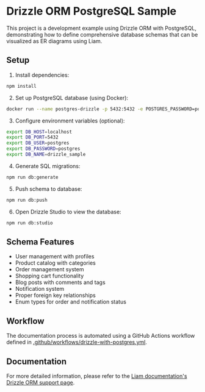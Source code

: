 # Drizzle ORM PostgreSQL Sample

This project is a development example using Drizzle ORM with PostgreSQL, demonstrating how to define comprehensive database schemas that can be visualized as ER diagrams using Liam.

## Setup

1. Install dependencies:
```bash
npm install
```

2. Set up PostgreSQL database (using Docker):
```bash
docker run --name postgres-drizzle -p 5432:5432 -e POSTGRES_PASSWORD=postgres -e POSTGRES_DB=drizzle_sample -d postgres:16
```

3. Configure environment variables (optional):
```bash
export DB_HOST=localhost
export DB_PORT=5432
export DB_USER=postgres
export DB_PASSWORD=postgres
export DB_NAME=drizzle_sample
```

4. Generate SQL migrations:
```bash
npm run db:generate
```

5. Push schema to database:
```bash
npm run db:push
```

6. Open Drizzle Studio to view the database:
```bash
npm run db:studio
```

## Schema Features

- User management with profiles
- Product catalog with categories
- Order management system
- Shopping cart functionality
- Blog posts with comments and tags
- Notification system
- Proper foreign key relationships
- Enum types for order and notification status

## Workflow

The documentation process is automated using a GitHub Actions workflow defined in [.github/workflows/drizzle-with-postgres.yml](/.github/workflows/drizzle-with-postgres.yml).

## Documentation

For more detailed information, please refer to the [Liam documentation's Drizzle ORM support page](https://liambx.com/docs/parser/supported-formats/drizzle).
